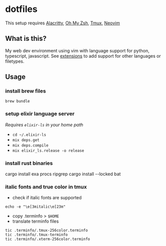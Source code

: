 # dotfiles
This setup requires [Alacritty](https://github.com/jwilm/alacritty), [Oh My Zsh](https://ohmyz.sh/), [Tmux](https://github.com/tmux/tmux), [Neovim](https://github.com/neovim/neovim)

## What is this?
My web dev environment using vim with language support for python, typescript, javascript.
See [extensions](https://github.com/neoclide/coc.nvim/wiki/Using-coc-extensions#implemented-coc-extensions) to add support for other languages or filetypes.

## Usage
### install brew files
`brew bundle`

### setup elixir language server
*Requires `elixir-ls` in your home path*
- `cd ~/.elixir-ls`
- `mix deps.get`
- `mix deps.compile`
- `mix elixir_ls.release -o release`

### install rust binaries
cargo install exa procs ripgrep
cargo install --locked bat

### italic fonts and true color in tmux
- check if italic fonts are supported
```
echo -e "\e[3mitalic\e[23m"
```
- copy .terminfo > `$HOME`
- translate terminfo files
```
tic .terminfo/.tmux-256color.terminfo
tic .terminfo/.tmux-terminfo
tic .terminfo/.xterm-256color.terminfo
```
